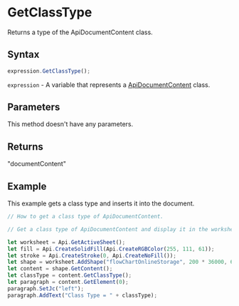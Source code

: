 # GetClassType

Returns a type of the ApiDocumentContent class.

## Syntax

```javascript
expression.GetClassType();
```

`expression` - A variable that represents a [ApiDocumentContent](../ApiDocumentContent.md) class.

## Parameters

This method doesn't have any parameters.

## Returns

"documentContent"

## Example

This example gets a class type and inserts it into the document.

```javascript editor-xlsx
// How to get a class type of ApiDocumentContent.

// Get a class type of ApiDocumentContent and display it in the worksheet.

let worksheet = Api.GetActiveSheet();
let fill = Api.CreateSolidFill(Api.CreateRGBColor(255, 111, 61));
let stroke = Api.CreateStroke(0, Api.CreateNoFill());
let shape = worksheet.AddShape("flowChartOnlineStorage", 200 * 36000, 60 * 36000, fill, stroke, 0, 2 * 36000, 0, 3 * 36000);
let content = shape.GetContent();
let classType = content.GetClassType();
let paragraph = content.GetElement(0);
paragraph.SetJc("left");
paragraph.AddText("Class Type = " + classType);
```
